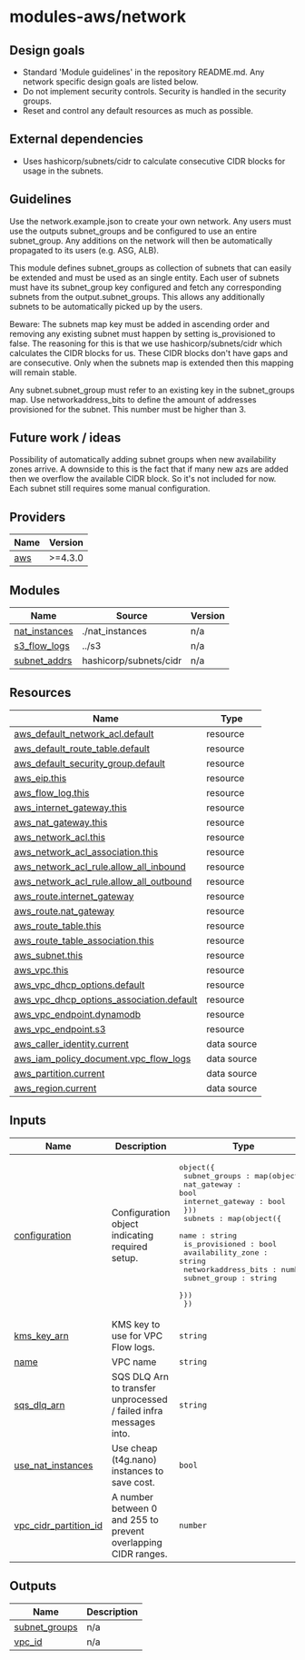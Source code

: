 # modules-aws/network

## Design goals
- Standard 'Module guidelines' in the repository README.md. Any network specific design goals are listed below.
- Do not implement security controls. Security is handled in the security groups.
- Reset and control any default resources as much as possible.

## External dependencies
- Uses hashicorp/subnets/cidr to calculate consecutive CIDR blocks for usage in the subnets.

## Guidelines

Use the network.example.json to create your own network. Any users must use the outputs subnet_groups and be configured to use an entire subnet_group. Any additions on the network will then be automatically propagated to its users (e.g. ASG, ALB).

This module defines subnet_groups as collection of subnets that can easily be extended and must be used as an single entity. Each user of subnets must have its subnet_group key configured and fetch any corresponding subnets from the output.subnet_groups. This allows any additionally subnets to be automatically picked up by the users.

Beware: The subnets map key must be added in ascending order and removing any existing subnet must happen by setting is_provisioned to false. The reasoning for this is that we use hashicorp/subnets/cidr which calculates the CIDR blocks for us. These CIDR blocks don't have gaps and are consecutive. Only when the subnets map is extended then this mapping will remain stable.

Any subnet.subnet_group must refer to an existing key in the subnet_groups map. Use networkaddress_bits to define the amount of addresses provisioned for the subnet. This number must be higher than 3.

## Future work / ideas

Possibility of automatically adding subnet groups when new availability zones arrive. A downside to this is the fact that if many new azs are added then we overflow the available CIDR block. So it's not included for now. Each subnet still requires some manual configuration.

<!-- BEGIN_TF_DOCS -->
## Providers

| Name | Version |
|------|---------|
| <a name="provider_aws"></a> [aws](#provider\_aws) | >=4.3.0 |

## Modules

| Name | Source | Version |
|------|--------|---------|
| <a name="module_nat_instances"></a> [nat\_instances](#module\_nat\_instances) | ./nat_instances | n/a |
| <a name="module_s3_flow_logs"></a> [s3\_flow\_logs](#module\_s3\_flow\_logs) | ../s3 | n/a |
| <a name="module_subnet_addrs"></a> [subnet\_addrs](#module\_subnet\_addrs) | hashicorp/subnets/cidr | n/a |

## Resources

| Name | Type |
|------|------|
| [aws_default_network_acl.default](https://registry.terraform.io/providers/hashicorp/aws/latest/docs/resources/default_network_acl) | resource |
| [aws_default_route_table.default](https://registry.terraform.io/providers/hashicorp/aws/latest/docs/resources/default_route_table) | resource |
| [aws_default_security_group.default](https://registry.terraform.io/providers/hashicorp/aws/latest/docs/resources/default_security_group) | resource |
| [aws_eip.this](https://registry.terraform.io/providers/hashicorp/aws/latest/docs/resources/eip) | resource |
| [aws_flow_log.this](https://registry.terraform.io/providers/hashicorp/aws/latest/docs/resources/flow_log) | resource |
| [aws_internet_gateway.this](https://registry.terraform.io/providers/hashicorp/aws/latest/docs/resources/internet_gateway) | resource |
| [aws_nat_gateway.this](https://registry.terraform.io/providers/hashicorp/aws/latest/docs/resources/nat_gateway) | resource |
| [aws_network_acl.this](https://registry.terraform.io/providers/hashicorp/aws/latest/docs/resources/network_acl) | resource |
| [aws_network_acl_association.this](https://registry.terraform.io/providers/hashicorp/aws/latest/docs/resources/network_acl_association) | resource |
| [aws_network_acl_rule.allow_all_inbound](https://registry.terraform.io/providers/hashicorp/aws/latest/docs/resources/network_acl_rule) | resource |
| [aws_network_acl_rule.allow_all_outbound](https://registry.terraform.io/providers/hashicorp/aws/latest/docs/resources/network_acl_rule) | resource |
| [aws_route.internet_gateway](https://registry.terraform.io/providers/hashicorp/aws/latest/docs/resources/route) | resource |
| [aws_route.nat_gateway](https://registry.terraform.io/providers/hashicorp/aws/latest/docs/resources/route) | resource |
| [aws_route_table.this](https://registry.terraform.io/providers/hashicorp/aws/latest/docs/resources/route_table) | resource |
| [aws_route_table_association.this](https://registry.terraform.io/providers/hashicorp/aws/latest/docs/resources/route_table_association) | resource |
| [aws_subnet.this](https://registry.terraform.io/providers/hashicorp/aws/latest/docs/resources/subnet) | resource |
| [aws_vpc.this](https://registry.terraform.io/providers/hashicorp/aws/latest/docs/resources/vpc) | resource |
| [aws_vpc_dhcp_options.default](https://registry.terraform.io/providers/hashicorp/aws/latest/docs/resources/vpc_dhcp_options) | resource |
| [aws_vpc_dhcp_options_association.default](https://registry.terraform.io/providers/hashicorp/aws/latest/docs/resources/vpc_dhcp_options_association) | resource |
| [aws_vpc_endpoint.dynamodb](https://registry.terraform.io/providers/hashicorp/aws/latest/docs/resources/vpc_endpoint) | resource |
| [aws_vpc_endpoint.s3](https://registry.terraform.io/providers/hashicorp/aws/latest/docs/resources/vpc_endpoint) | resource |
| [aws_caller_identity.current](https://registry.terraform.io/providers/hashicorp/aws/latest/docs/data-sources/caller_identity) | data source |
| [aws_iam_policy_document.vpc_flow_logs](https://registry.terraform.io/providers/hashicorp/aws/latest/docs/data-sources/iam_policy_document) | data source |
| [aws_partition.current](https://registry.terraform.io/providers/hashicorp/aws/latest/docs/data-sources/partition) | data source |
| [aws_region.current](https://registry.terraform.io/providers/hashicorp/aws/latest/docs/data-sources/region) | data source |

## Inputs

| Name | Description | Type | Default | Required |
|------|-------------|------|---------|:--------:|
| <a name="input_configuration"></a> [configuration](#input\_configuration) | Configuration object indicating required setup. | <pre>object({<br>    subnet_groups : map(object({<br>      nat_gateway : bool<br>      internet_gateway : bool<br>    }))<br>    subnets : map(object({<br>      name : string<br>      is_provisioned : bool<br>      availability_zone : string<br>      networkaddress_bits : number<br>      subnet_group : string<br>    }))<br>  })</pre> | n/a | yes |
| <a name="input_kms_key_arn"></a> [kms\_key\_arn](#input\_kms\_key\_arn) | KMS key to use for VPC Flow logs. | `string` | n/a | yes |
| <a name="input_name"></a> [name](#input\_name) | VPC name | `string` | n/a | yes |
| <a name="input_sqs_dlq_arn"></a> [sqs\_dlq\_arn](#input\_sqs\_dlq\_arn) | SQS DLQ Arn to transfer unprocessed / failed infra messages into. | `string` | n/a | yes |
| <a name="input_use_nat_instances"></a> [use\_nat\_instances](#input\_use\_nat\_instances) | Use cheap (t4g.nano) instances to save cost. | `bool` | `false` | no |
| <a name="input_vpc_cidr_partition_id"></a> [vpc\_cidr\_partition\_id](#input\_vpc\_cidr\_partition\_id) | A number between 0 and 255 to prevent overlapping CIDR ranges. | `number` | n/a | yes |

## Outputs

| Name | Description |
|------|-------------|
| <a name="output_subnet_groups"></a> [subnet\_groups](#output\_subnet\_groups) | n/a |
| <a name="output_vpc_id"></a> [vpc\_id](#output\_vpc\_id) | n/a |
<!-- END_TF_DOCS -->